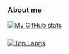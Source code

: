 ### About me
[![My GitHub stats](https://github-readme-stats.vercel.app/api?username=MAKAR190)](https://github.com/MAKAR190/github-readme-stats)
### 
[![Top Langs](https://github-readme-stats.vercel.app/api/top-langs/?username=MAKAR190)](https://github.com/MAKAR190/github-readme-stats)
<!--
**MAKAR190/MAKAR190** is a ✨ _special_ ✨ repository because its `README.md` (this file) appears on your GitHub profile.

Here are some ideas to get you started:

- 🔭 I’m currently working on ...
- 🌱 I’m currently learning ...
- 👯 I’m looking to collaborate on ...
- 🤔 I’m looking for help with ...
- 💬 Ask me about ...
- 📫 How to reach me: ...
- 😄 Pronouns: ...
- ⚡ Fun fact: ...
-->
